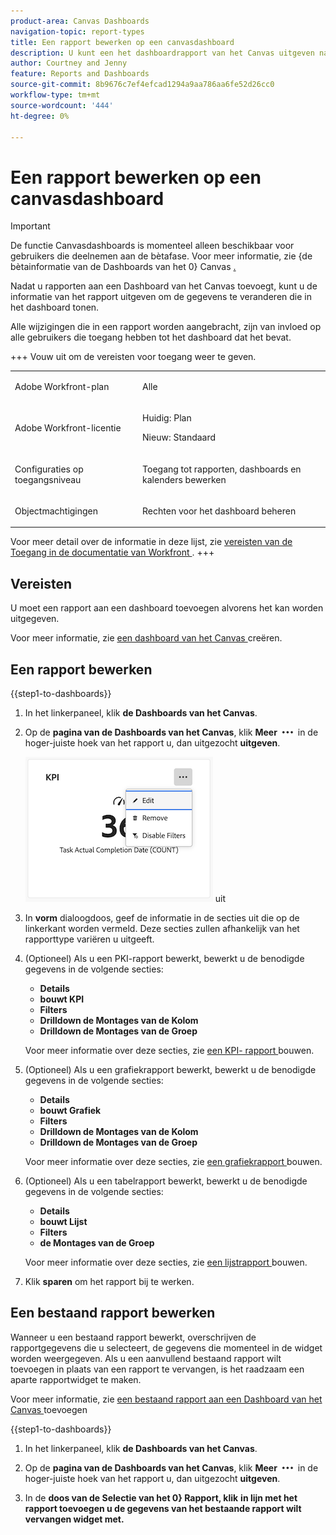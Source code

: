 ```yaml
---
product-area: Canvas Dashboards
navigation-topic: report-types
title: Een rapport bewerken op een canvasdashboard
description: U kunt een het dashboardrapport van het Canvas uitgeven nadat het is gecreeerd.
author: Courtney and Jenny
feature: Reports and Dashboards
source-git-commit: 8b9676c7ef4efcad1294a9aa786aa6fe52d26cc0
workflow-type: tm+mt
source-wordcount: '444'
ht-degree: 0%

---
```


# Een rapport bewerken op een canvasdashboard

>[!IMPORTANT]
>
>De functie Canvasdashboards is momenteel alleen beschikbaar voor gebruikers die deelnemen aan de bètafase. Voor meer informatie, zie {de bètainformatie van de Dashboards van het 0} Canvas [.](/help/quicksilver/product-announcements/betas/canvas-dashboards-beta/canvas-dashboards-beta-information.md)

Nadat u rapporten aan een Dashboard van het Canvas toevoegt, kunt u de informatie van het rapport uitgeven om de gegevens te veranderen die in het dashboard tonen.

Alle wijzigingen die in een rapport worden aangebracht, zijn van invloed op alle gebruikers die toegang hebben tot het dashboard dat het bevat.


+++ Vouw uit om de vereisten voor toegang weer te geven.

<table style="table-layout:auto"> 
<col> 
</col> 
<col> 
</col> 
<tbody> 
<tr> 
   <td role="rowheader"><p>Adobe Workfront-plan</p></td> 
   <td> 
<p>Alle </p> 
   </td> 
<tr> 
 <tr> 
   <td role="rowheader"><p>Adobe Workfront-licentie</p></td> 
   <td> 
<p>Huidig: Plan </p> 
<p>Nieuw: Standaard</p> 
   </td> 
   </tr> 
  </tr> 
  <tr> 
   <td role="rowheader"><p>Configuraties op toegangsniveau</p></td> 
   <td><p>Toegang tot rapporten, dashboards en kalenders bewerken</p>
  </td> 
  </tr>  
        <tr> 
   <td role="rowheader"><p>Objectmachtigingen</p></td> 
   <td><p>Rechten voor het dashboard beheren</p>
  </td> 
  </tr>
</tbody> 
</table>

Voor meer detail over de informatie in deze lijst, zie [ vereisten van de Toegang in de documentatie van Workfront ](/help/quicksilver/administration-and-setup/add-users/access-levels-and-object-permissions/access-level-requirements-in-documentation.md).
+++

## Vereisten

U moet een rapport aan een dashboard toevoegen alvorens het kan worden uitgegeven.

Voor meer informatie, zie [ een dashboard van het Canvas ](/help/quicksilver/reports-and-dashboards/canvas-dashboards/create-dashboards/create-dashboards.md) creëren.

## Een rapport bewerken

{{step1-to-dashboards}}

1. In het linkerpaneel, klik **de Dashboards van het Canvas**.

1. Op de **pagina van de Dashboards van het Canvas**, klik **Meer** ![ Meer pictogram ](assets/more-icon.png) in de hoger-juiste hoek van het rapport u, dan uitgezocht **uitgeven**.

   ![ geef een rapport ](assets/edit-report-box.png) uit

1. In **vorm** dialoogdoos, geef de informatie in de secties uit die op de linkerkant worden vermeld. Deze secties zullen afhankelijk van het rapporttype variëren u uitgeeft.

1. (Optioneel) Als u een PKI-rapport bewerkt, bewerkt u de benodigde gegevens in de volgende secties:

   * **Details**
   * **bouwt KPI**
   * **Filters**
   * **Drilldown de Montages van de Kolom**
   * **Drilldown de Montages van de Groep**

   Voor meer informatie over deze secties, zie [ een KPI- rapport ](/help/quicksilver/reports-and-dashboards/canvas-dashboards/add-reports/build-kpi-report.md) bouwen.

1. (Optioneel) Als u een grafiekrapport bewerkt, bewerkt u de benodigde gegevens in de volgende secties:

   * **Details**
   * **bouwt Grafiek**
   * **Filters**
   * **Drilldown de Montages van de Kolom**
   * **Drilldown de Montages van de Groep**

   Voor meer informatie over deze secties, zie [ een grafiekrapport ](/help/quicksilver/reports-and-dashboards/canvas-dashboards/add-reports/build-chart-report.md) bouwen.

1. (Optioneel) Als u een tabelrapport bewerkt, bewerkt u de benodigde gegevens in de volgende secties:

   * **Details**
   * **bouwt Lijst**
   * **Filters**
   * **de Montages van de Groep**

   Voor meer informatie over deze secties, zie [ een lijstrapport ](/help/quicksilver/reports-and-dashboards/canvas-dashboards/add-reports/build-table-report.md) bouwen.

1. Klik **sparen** om het rapport bij te werken.

## Een bestaand rapport bewerken

Wanneer u een bestaand rapport bewerkt, overschrijven de rapportgegevens die u selecteert, de gegevens die momenteel in de widget worden weergegeven. Als u een aanvullend bestaand rapport wilt toevoegen in plaats van een rapport te vervangen, is het raadzaam een aparte rapportwidget te maken.

Voor meer informatie, zie [ een bestaand rapport aan een Dashboard van het Canvas ](/help/quicksilver/reports-and-dashboards/canvas-dashboards/add-reports/add-existing-report.md) toevoegen

{{step1-to-dashboards}}

1. In het linkerpaneel, klik **de Dashboards van het Canvas**.

1. Op de **pagina van de Dashboards van het Canvas**, klik **Meer** ![ Meer pictogram ](assets/more-icon.png) in de hoger-juiste hoek van het rapport u, dan uitgezocht **uitgeven**.

1. In de **doos van de Selectie van het 0} Rapport, klik** **in lijn met het rapport toevoegen u de gegevens van het bestaande rapport wilt vervangen widget met.**